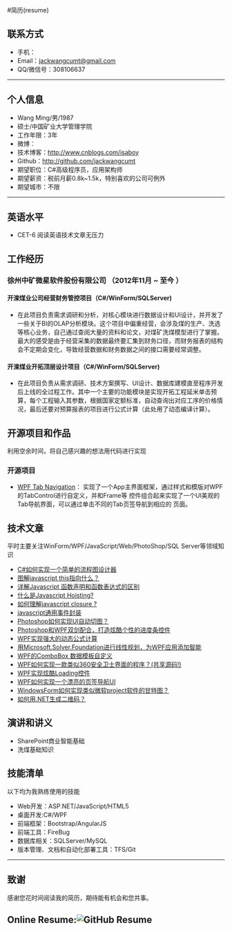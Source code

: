 #简历(resume)
## 联系方式
- 手机：
- Email：jackwangcumt@gmail.com
- QQ/微信号：308106637
---

## 个人信息

 - Wang Ming/男/1987
 - 硕士/中国矿业大学管理学院
 - 工作年限：3年
 - 微博：
 - 技术博客：http://www.cnblogs.com/isaboy
 - Github：http://github.com/jackwangcumt
 - 期望职位：C#高级程序员，应用架构师
 - 期望薪资：税前月薪0.8k~1.5k，特别喜欢的公司可例外
 - 期望城市：不限

---
## 英语水平
 - CET-6 阅读英语技术文章无压力

## 工作经历

### 徐州中矿微星软件股份有限公司 （2012年11月 ~ 至今 ）

#### 开滦煤业公司经营财务管控项目（C#/WinForm/SQLServer) 
  -  在此项目负责需求调研和分析，对核心模块进行数据设计和UI设计，并开发了一些关于BI的OLAP分析模块。这个项目中偏重经营，会涉及煤的生产、洗选等核心业务，自己通过查阅大量的资料和论文，对煤矿洗煤模型进行了掌握。最大的感受是由于经营采集的数据最终要汇集到财务口径，而财务报表的结构会不定期会变化，导致经营数据和财务数据之间的接口需要经常调整。


#### 开滦煤业开拓顶层设计项目（C#/WinForm/SQLServer) 
  - 在此项目负责从需求调研、技术方案撰写、UI设计、数据库建模直至程序开发后上线的全过程工作。其中一个主要的功能模块是实现开拓工程延米单击预算，每个工程输入其参数，根据国家定额标准，自动查询出对应工序的价格情况，最后还要对预算报表的项目进行公式计算（此处用了动态编译计算）。

## 开源项目和作品
利用空余时间，将自己感兴趣的想法用代码进行实现

### 开源项目
 - [WPF Tab Navigation](https://github.com/JackWangCUMT/WPFTabNavigation)：
实现了一个App主界面框架，通过样式和模版对WPF的TabControl进行自定义，并和Frame等
控件组合起来实现了一个UI美观的Tab导航界面，可以通过单击不同的Tab页签导航到相应的
页面。

## 技术文章
平时主要关注WinForm/WPF/JavaScript/Web/PhotoShop/SQL Server等领域知识
- [C#如何实现一个简单的流程图设计器](http://www.cnblogs.com/isaboy/p/wokflow_designer.html)
- [图解javascript this指向什么？](http://www.cnblogs.com/isaboy/p/javascript_this.html) 
- [详解Javascript 函数声明和函数表达式的区别](http://www.cnblogs.com/isaboy/p/javascript_function.html) 
- [什么是Javascript Hoisting?](http://www.cnblogs.com/isaboy/p/javascript_hoisting.html)
- [如何理解javascript closure ?](http://www.cnblogs.com/isaboy/p/javascript_closure.html) 
- [javascript通用事件封装](http://www.cnblogs.com/isaboy/p/eventJavascript.html) 
- [Photoshop如何实现UI自动切图？](http://www.cnblogs.com/isaboy/p/photoshop.html) 
- [Photoshop和WPF双剑配合，打造炫酷个性的进度条控件](http://www.cnblogs.com/isaboy/p/customprogress.html) 
- [WPF实现强大的动态公式计算](http://www.cnblogs.com/isaboy/p/dynamicCalc.html) 
- [用Microsoft.Solver.Foundation进行线性规划，为WPF应用添加智能](http://www.cnblogs.com/isaboy/p/linearprogram.html)
- [WPF的ComboBox 数据模板自定义](http://www.cnblogs.com/isaboy/p/cusComboBox.html)
- [WPF如何实现一款类似360安全卫士界面的程序？(共享源码!)](http://www.cnblogs.com/isaboy/p/like360ui.html) 
- [WPF实现炫酷Loading控件](http://www.cnblogs.com/isaboy/p/loading.html) 
- [WPF如何实现一个漂亮的页签导航UI](http://www.cnblogs.com/isaboy/p/WPF_Tab.html) 
- [WindowsForm如何实现类似微软project软件的甘特图？](http://www.cnblogs.com/isaboy/p/gantt.html) 
- [如何用.NET生成二维码？](http://www.cnblogs.com/isaboy/p/qrcode.html) 

## 演讲和讲义

  - SharePoint商业智能基础
  - 洗煤基础知识

## 技能清单

以下均为我熟练使用的技能

- Web开发：ASP.NET/JavaScript/HTML5
- 桌面开发:C#/WPF
- 前端框架：Bootstrap/AngularJS
- 前端工具：FireBug
- 数据库相关：SQLServer/MySQL
- 版本管理、文档和自动化部署工具：TFS/Git

---

## 致谢
感谢您花时间阅读我的简历，期待能有机会和您共事。
## Online Resume:![GitHub Resume](http://jackwangcumt.github.io/resume/)
